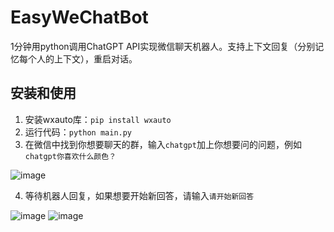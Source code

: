 # EasyWeChatBot
1分钟用python调用ChatGPT API实现微信聊天机器人。支持上下文回复（分别记忆每个人的上下文），重启对话。

## 安装和使用

1. 安装wxauto库：`pip install wxauto`
2. 运行代码：`python main.py`
3. 在微信中找到你想要聊天的群，输入`chatgpt`加上你想要问的问题，例如`chatgpt你喜欢什么颜色？`

![image](https://user-images.githubusercontent.com/17672204/222629441-04445459-db13-48c1-90ca-7997170f1620.png)

4. 等待机器人回复，如果想要开始新回答，请输入`请开始新回答`

![image](https://user-images.githubusercontent.com/17672204/222627909-8b188c45-d09c-49ed-8817-8a6d6866f864.png)
![image](https://user-images.githubusercontent.com/17672204/222628935-14f6aaab-2f1e-4b0a-aebc-7acd79ea25b2.png)

